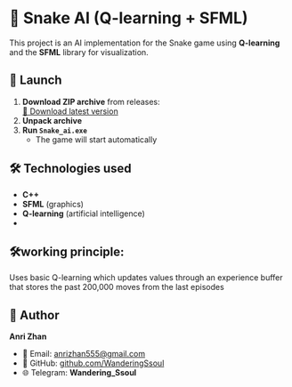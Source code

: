 # 🐍 Snake AI (Q-learning + SFML)

This project is an AI implementation for the Snake game using **Q-learning** and the **SFML** library for visualization.

## 🚀 Launch

1. **Download ZIP archive** from releases:  
   [🔗 Download latest version](https://github.com/WanderingSsoul/Q-learning-Snake/releases/latest)
2. **Unpack archive**
3. **Run `Snake_ai.exe`**  
   - The game will start automatically
     
## 🛠 Technologies used
- **C++**
- **SFML** (graphics)
- **Q-learning** (artificial intelligence)
- 
## 🛠working principle:
Uses basic Q-learning which updates values ​​through an experience buffer that stores the past 200,000 moves from the last episodes

## 👤 Author  
**Anri Zhan**  
- 📧 Email: [anrizhan555@gmail.com](mailto:anrizhan555@gmail.com)  
- 💼 GitHub: [github.com/WanderingSsoul](https://github.com/Wandering_Ssoul)  
- 🌐 Telegram: **Wandering_Ssoul**
  
